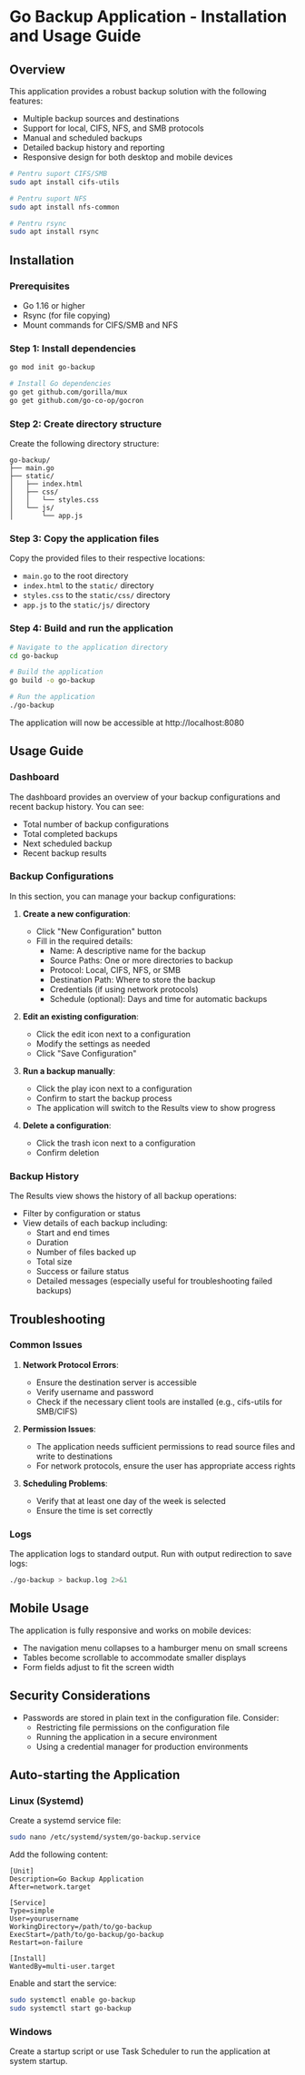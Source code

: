 # Go Backup Application - Installation and Usage Guide

## Overview

This application provides a robust backup solution with the following features:
- Multiple backup sources and destinations
- Support for local, CIFS, NFS, and SMB protocols
- Manual and scheduled backups
- Detailed backup history and reporting
- Responsive design for both desktop and mobile devices

```bash
# Pentru suport CIFS/SMB
sudo apt install cifs-utils

# Pentru suport NFS
sudo apt install nfs-common

# Pentru rsync
sudo apt install rsync
```

## Installation

### Prerequisites

- Go 1.16 or higher
- Rsync (for file copying)
- Mount commands for CIFS/SMB and NFS

### Step 1: Install dependencies

```bash
go mod init go-backup

# Install Go dependencies
go get github.com/gorilla/mux
go get github.com/go-co-op/gocron
```

### Step 2: Create directory structure

Create the following directory structure:

```
go-backup/
├── main.go
├── static/
│   ├── index.html
│   ├── css/
│   │   └── styles.css
│   └── js/
│       └── app.js
```

### Step 3: Copy the application files

Copy the provided files to their respective locations:
- `main.go` to the root directory
- `index.html` to the `static/` directory
- `styles.css` to the `static/css/` directory
- `app.js` to the `static/js/` directory

### Step 4: Build and run the application

```bash
# Navigate to the application directory
cd go-backup

# Build the application
go build -o go-backup

# Run the application
./go-backup
```

The application will now be accessible at http://localhost:8080

## Usage Guide

### Dashboard

The dashboard provides an overview of your backup configurations and recent backup history. You can see:
- Total number of backup configurations
- Total completed backups
- Next scheduled backup
- Recent backup results

### Backup Configurations

In this section, you can manage your backup configurations:

1. **Create a new configuration**:
   - Click "New Configuration" button
   - Fill in the required details:
     - Name: A descriptive name for the backup
     - Source Paths: One or more directories to backup
     - Protocol: Local, CIFS, NFS, or SMB
     - Destination Path: Where to store the backup
     - Credentials (if using network protocols)
     - Schedule (optional): Days and time for automatic backups

2. **Edit an existing configuration**:
   - Click the edit icon next to a configuration
   - Modify the settings as needed
   - Click "Save Configuration"

3. **Run a backup manually**:
   - Click the play icon next to a configuration
   - Confirm to start the backup process
   - The application will switch to the Results view to show progress

4. **Delete a configuration**:
   - Click the trash icon next to a configuration
   - Confirm deletion

### Backup History

The Results view shows the history of all backup operations:

- Filter by configuration or status
- View details of each backup including:
  - Start and end times
  - Duration
  - Number of files backed up
  - Total size
  - Success or failure status
  - Detailed messages (especially useful for troubleshooting failed backups)

## Troubleshooting

### Common Issues

1. **Network Protocol Errors**:
   - Ensure the destination server is accessible
   - Verify username and password
   - Check if the necessary client tools are installed (e.g., cifs-utils for SMB/CIFS)

2. **Permission Issues**:
   - The application needs sufficient permissions to read source files and write to destinations
   - For network protocols, ensure the user has appropriate access rights

3. **Scheduling Problems**:
   - Verify that at least one day of the week is selected
   - Ensure the time is set correctly

### Logs

The application logs to standard output. Run with output redirection to save logs:

```bash
./go-backup > backup.log 2>&1
```

## Mobile Usage

The application is fully responsive and works on mobile devices:

- The navigation menu collapses to a hamburger menu on small screens
- Tables become scrollable to accommodate smaller displays
- Form fields adjust to fit the screen width

## Security Considerations

- Passwords are stored in plain text in the configuration file. Consider:
  - Restricting file permissions on the configuration file
  - Running the application in a secure environment
  - Using a credential manager for production environments

## Auto-starting the Application

### Linux (Systemd)

Create a systemd service file:

```bash
sudo nano /etc/systemd/system/go-backup.service
```

Add the following content:

```
[Unit]
Description=Go Backup Application
After=network.target

[Service]
Type=simple
User=yourusername
WorkingDirectory=/path/to/go-backup
ExecStart=/path/to/go-backup/go-backup
Restart=on-failure

[Install]
WantedBy=multi-user.target
```

Enable and start the service:

```bash
sudo systemctl enable go-backup
sudo systemctl start go-backup
```

### Windows

Create a startup script or use Task Scheduler to run the application at system startup.
